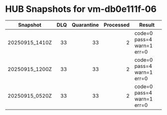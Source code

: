 # HUB Snapshots for vm-db0e111f-06

| Snapshot | DLQ | Quarantine | Processed | Result |
|---|---:|---:|---:|---|
| 20250915_1410Z | 33 | 33 | 2 | code=0 pass=4 warn=1 err=0 |
| 20250915_1200Z | 33 | 33 | 2 | code=0 pass=4 warn=1 err=0 |
| 20250915_0520Z | 33 | 33 | 2 | code=0 pass=4 warn=1 err=0 |
